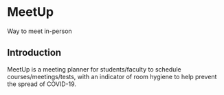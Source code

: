 # MeetUp

Way to meet in-person

## Introduction
MeetUp is a meeting planner for students/faculty to schedule courses/meetings/tests, with an indicator of room hygiene to help prevent the spread of COVID-19.

